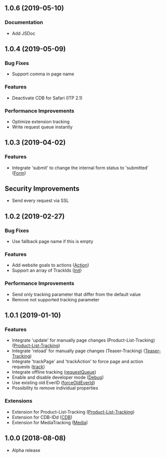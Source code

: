 <a name="1.0.6"></a>
## 1.0.6 (2019-05-10)

### Documentation

* Add JSDoc

<a name="1.0.4"></a>
## 1.0.4 (2019-05-09)

### Bug Fixes

* Support comma in page name

### Features

* Deactivate CDB for Safari (ITP 2.1)

### Performance Improvements

* Optimize extension tracking
* Write request queue instantly

<a name="1.0.3"></a>
## 1.0.3 (2019-04-02)

### Features

* Integrate 'submit' to change the internal form status to 'submitted' ([Form](https://docs.webtrekk.com/display/WSP/wtSmart.extension.form))

## Security Improvements

* Send every request via SSL

<a name="1.0.2"></a>
## 1.0.2 (2019-02-27)

### Bug Fixes

* Use fallback page name if this is empty

### Features

* Add website goals to actions ([Action](https://docs.webtrekk.com/display/WSP/wtSmart.action))
* Support an array of TrackIds ([Init](https://docs.webtrekk.com/display/WSP/wtSmart.init))

### Performance Improvements

* Send only tracking parameter that differ from the default value
* Remove not supported tracking parameter

<a name="1.0.1"></a>
## 1.0.1 (2019-01-10)

### Features

* Integrate 'update' for manually page changes (Product-List-Tracking) ([Product-List-Tracking](https://docs.webtrekk.com/display/WSP/wtSmart.extension.product_list_tracking))
* Integrate 'reload' for manually page changes (Teaser-Tracking) ([Teaser-Tracking](https://docs.webtrekk.com/display/WSP/wtSmart.extension.teaser_tracking))
* Integrate 'trackPage' and 'trackAction' to force page and action requests ([track](https://docs.webtrekk.com/display/WSP/wtSmart.track))
* Integrate offline tracking ([requestQueue](https://docs.webtrekk.com/display/WSP/wtSmart.advanced))
* Enable and disable developer mode ([Debug](https://docs.webtrekk.com/display/WSP/Integrating+the+Smart+Pixel))
* Use existing old EverID ([forceOldEverId](https://docs.webtrekk.com/display/WSP/wtSmart.advanced))
* Possibility to remove individual properties

### Extensions

* Extension for Product-List-Tracking ([Product-List-Tracking](https://docs.webtrekk.com/display/WSP/wtSmart.extension.product_list_tracking))
* Extension for CDB-IDd ([CDB](https://docs.webtrekk.com/display/WSP/wtSmart.extension.cdb))
* Extension for MediaTracking ([Media](https://docs.webtrekk.com/display/WSP/wtSmart.extension.media))

<a name="1.0.0"></a>
## 1.0.0 (2018-08-08)

* Alpha release